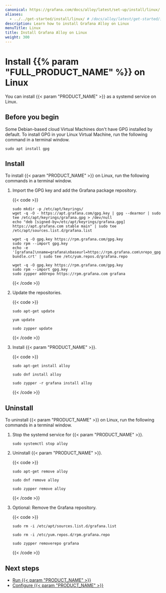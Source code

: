 ```yaml
---
canonical: https://grafana.com/docs/alloy/latest/set-up/install/linux/
aliases:
  - ../../get-started/install/linux/ # /docs/alloy/latest/get-started/install/linux/
description: Learn how to install Grafana Alloy on Linux
menuTitle: Linux
title: Install Grafana Alloy on Linux
weight: 300
---
```


# Install {{% param "FULL_PRODUCT_NAME" %}} on Linux

You can install {{< param "PRODUCT_NAME" >}} as a systemd service on Linux.

## Before you begin

Some Debian-based cloud Virtual Machines don't have GPG installed by default.
To install GPG in your Linux Virtual Machine, run the following command in a terminal window.

```shell
sudo apt install gpg
```

## Install

To install {{< param "PRODUCT_NAME" >}} on Linux, run the following commands in a terminal window.

1. Import the GPG key and add the Grafana package repository.

   {{< code >}}

   ```debian-ubuntu
   sudo mkdir -p /etc/apt/keyrings/
   wget -q -O - https://apt.grafana.com/gpg.key | gpg --dearmor | sudo tee /etc/apt/keyrings/grafana.gpg > /dev/null
   echo "deb [signed-by=/etc/apt/keyrings/grafana.gpg] https://apt.grafana.com stable main" | sudo tee /etc/apt/sources.list.d/grafana.list
   ```

   ```rhel-fedora
   wget -q -O gpg.key https://rpm.grafana.com/gpg.key
   sudo rpm --import gpg.key
   echo -e '[grafana]\nname=grafana\nbaseurl=https://rpm.grafana.com\nrepo_gpgcheck=1\nenabled=1\ngpgcheck=1\ngpgkey=https://rpm.grafana.com/gpg.key\nsslverify=1\nsslcacert=/etc/pki/tls/certs/ca-bundle.crt' | sudo tee /etc/yum.repos.d/grafana.repo
   ```

   ```suse-opensuse
   wget -q -O gpg.key https://rpm.grafana.com/gpg.key
   sudo rpm --import gpg.key
   sudo zypper addrepo https://rpm.grafana.com grafana
   ```

   {{< /code >}}

1. Update the repositories.

   {{< code >}}

   ```debian-ubuntu
   sudo apt-get update
   ```

   ```rhel-fedora
   yum update
   ```

   ```suse-opensuse
   sudo zypper update
   ```

   {{< /code >}}

1. Install {{< param "PRODUCT_NAME" >}}.

   {{< code >}}

   ```debian-ubuntu
   sudo apt-get install alloy
   ```

   ```rhel-fedora
   sudo dnf install alloy
   ```

   ```suse-opensuse
   sudo zypper -r grafana install alloy
   ```

   {{< /code >}}

## Uninstall

To uninstall {{< param "PRODUCT_NAME" >}} on Linux, run the following commands in a terminal window.

1. Stop the systemd service for {{< param "PRODUCT_NAME" >}}.

   ```All-distros
   sudo systemctl stop alloy
   ```

1. Uninstall {{< param "PRODUCT_NAME" >}}.

   {{< code >}}

   ```debian-ubuntu
   sudo apt-get remove alloy
   ```

   ```rhel-fedora
   sudo dnf remove alloy
   ```

   ```suse-opensuse
   sudo zypper remove alloy
   ```

   {{< /code >}}

1. Optional: Remove the Grafana repository.

   {{< code >}}

   ```debian-ubuntu
   sudo rm -i /etc/apt/sources.list.d/grafana.list
   ```

   ```rhel-fedora
   sudo rm -i /etc/yum.repos.d/rpm.grafana.repo
   ```

   ```suse-opensuse
   sudo zypper removerepo grafana
   ```

   {{< /code >}}

## Next steps

- [Run {{< param "PRODUCT_NAME" >}}][Run]
- [Configure {{< param "PRODUCT_NAME" >}}][Configure]

[Run]: ../../run/linux/
[Configure]: ../../../configure/linux/
